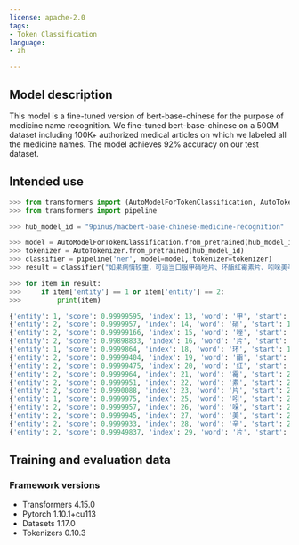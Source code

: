```yaml
---
license: apache-2.0
tags:
- Token Classification
language:
- zh

---
```



## Model description
This model is a fine-tuned version of bert-base-chinese for the purpose of medicine name recognition. We fine-tuned bert-base-chinese on a 500M dataset including 100K+ authorized medical articles on which we labeled all the medicine names. The model achieves 92% accuracy on our test dataset.

## Intended use
```python
>>> from transformers import (AutoModelForTokenClassification, AutoTokenizer)
>>> from transformers import pipeline

>>> hub_model_id = "9pinus/macbert-base-chinese-medicine-recognition"

>>> model = AutoModelForTokenClassification.from_pretrained(hub_model_id)
>>> tokenizer = AutoTokenizer.from_pretrained(hub_model_id)
>>> classifier = pipeline('ner', model=model, tokenizer=tokenizer)
>>> result = classifier("如果病情较重，可适当口服甲硝唑片、环酯红霉素片、吲哚美辛片等药物进行抗感染镇痛。")

>>> for item in result:
>>>     if item['entity'] == 1 or item['entity'] == 2:
>>>         print(item)

{'entity': 1, 'score': 0.99999595, 'index': 13, 'word': '甲', 'start': 12, 'end': 13}
{'entity': 2, 'score': 0.9999957, 'index': 14, 'word': '硝', 'start': 13, 'end': 14}
{'entity': 2, 'score': 0.99999166, 'index': 15, 'word': '唑', 'start': 14, 'end': 15}
{'entity': 2, 'score': 0.99898833, 'index': 16, 'word': '片', 'start': 15, 'end': 16}
{'entity': 1, 'score': 0.9999864, 'index': 18, 'word': '环', 'start': 17, 'end': 18}
{'entity': 2, 'score': 0.99999404, 'index': 19, 'word': '酯', 'start': 18, 'end': 19}
{'entity': 2, 'score': 0.99999475, 'index': 20, 'word': '红', 'start': 19, 'end': 20}
{'entity': 2, 'score': 0.9999964, 'index': 21, 'word': '霉', 'start': 20, 'end': 21}
{'entity': 2, 'score': 0.9999951, 'index': 22, 'word': '素', 'start': 21, 'end': 22}
{'entity': 2, 'score': 0.9990088, 'index': 23, 'word': '片', 'start': 22, 'end': 23}
{'entity': 1, 'score': 0.9999975, 'index': 25, 'word': '吲', 'start': 24, 'end': 25}
{'entity': 2, 'score': 0.9999957, 'index': 26, 'word': '哚', 'start': 25, 'end': 26}
{'entity': 2, 'score': 0.9999945, 'index': 27, 'word': '美', 'start': 26, 'end': 27}
{'entity': 2, 'score': 0.9999933, 'index': 28, 'word': '辛', 'start': 27, 'end': 28}
{'entity': 2, 'score': 0.99949837, 'index': 29, 'word': '片', 'start': 28, 'end': 29}
```

## Training and evaluation data

### Framework versions

- Transformers 4.15.0
- Pytorch 1.10.1+cu113
- Datasets 1.17.0
- Tokenizers 0.10.3
